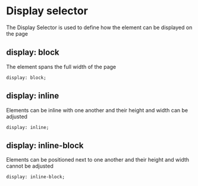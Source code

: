 # Display selector

The Display Selector is used to define how the element can be displayed on the page

## display: block 
The element spans the full width of the page
```
display: block;
```
## display: inline 
Elements can be inline with one another and their height and width can be adjusted 
```
display: inline;
```

## display: inline-block 
Elements can be positioned next to one another and their height and width cannot be adjusted 
```
display: inline-block;
```

